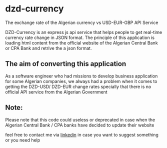 # dzd-currency
The exchange rate of the Algerian currency vs USD-EUR-GBP API Service

DZD-Currency is an express js api service that helps people to get real-time currency rate change in JSON format.
The principle of this application is loading html content from the official website of the Algerian Central Bank or CPA Bank and retrive the a json format.

## The aim of converting this application
As a software engineer who had missions to develop business application for some Algerian companies, we always had a problem when it comes to getting the DZD-USD/ DZD-EUR change rates specially that there is no official API service from the Algerian Government

## Note:
Please note that this code could useless or deprecated in case when the Algerian Central Bank / CPA banks have decided to update their website

feel free to contact me via [linkedin](https://www.linkedin.com/in/abderrahmene-bouidia/) in case you want to suggest something or you need help 
